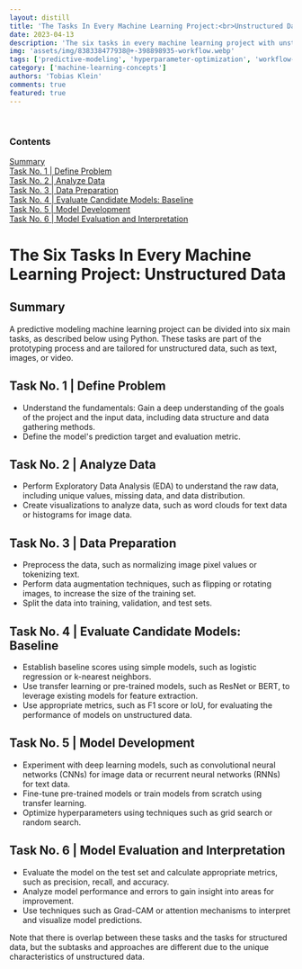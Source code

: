 ```yaml
---
layout: distill
title: 'The Tasks In Every Machine Learning Project:<br>Unstructured Data'
date: 2023-04-13
description: 'The six tasks in every machine learning project with unstructured data.'
img: 'assets/img/838338477938@+-398898935-workflow.webp'
tags: ['predictive-modeling', 'hyperparameter-optimization', 'workflow-outline', 'unstructured-data', 'feature-engineering']
category: ['machine-learning-concepts']
authors: 'Tobias Klein'
comments: true
featured: true
---
```

<br>
<d-contents>
  <nav class="l-text figcaption">
  <h3>Contents</h3>
    <div class="no-math"><a href="#summary">Summary</a></div>
    <div class="no-math"><a href="#task-no-1-define-problem">Task No. 1 | Define Problem</a></div>
    <div class="no-math"><a href="#task-no-2-analyze-data">Task No. 2 | Analyze Data</a></div>
    <div class="no-math"><a href="#task-no-3-data-preparation">Task No. 3 | Data Preparation</a></div>
    <div class="no-math"><a href="#task-no-4-evaluate-candidate-models-baseline">Task No. 4 | Evaluate Candidate Models: Baseline</a></div>
    <div class="no-math"><a href="#task-no-5-model-development">Task No. 5 | Model Development</a></div>
    <div class="no-math"><a href="#task-no-6-model-evaluation-and-interpretation">Task No. 6 | Model Evaluation and Interpretation</a></div>
  </nav>
</d-contents>

# The Six Tasks In Every Machine Learning Project: Unstructured Data

## Summary

A predictive modeling machine learning project can be divided into six main tasks, as described below using Python. These tasks are part of the prototyping process and are tailored for unstructured data, such as text, images, or video.

## Task No. 1 | Define Problem

- Understand the fundamentals: Gain a deep understanding of the goals of the project and the input data, including data structure and data gathering methods.
- Define the model's prediction target and evaluation metric.

## Task No. 2 | Analyze Data

- Perform Exploratory Data Analysis (EDA) to understand the raw data, including unique values, missing data, and data distribution.
- Create visualizations to analyze data, such as word clouds for text data or histograms for image data.

## Task No. 3 | Data Preparation

- Preprocess the data, such as normalizing image pixel values or tokenizing text.
- Perform data augmentation techniques, such as flipping or rotating images, to increase the size of the training set.
- Split the data into training, validation, and test sets.

## Task No. 4 | Evaluate Candidate Models: Baseline

- Establish baseline scores using simple models, such as logistic regression or k-nearest neighbors.
- Use transfer learning or pre-trained models, such as ResNet or BERT, to leverage existing models for feature extraction.
- Use appropriate metrics, such as F1 score or IoU, for evaluating the performance of models on unstructured data.

## Task No. 5 | Model Development

- Experiment with deep learning models, such as convolutional neural networks (CNNs) for image data or recurrent neural networks (RNNs) for text data.
- Fine-tune pre-trained models or train models from scratch using transfer learning.
- Optimize hyperparameters using techniques such as grid search or random search.

## Task No. 6 | Model Evaluation and Interpretation

- Evaluate the model on the test set and calculate appropriate metrics, such as precision, recall, and accuracy.
- Analyze model performance and errors to gain insight into areas for improvement.
- Use techniques such as Grad-CAM or attention mechanisms to interpret and visualize model predictions.

Note that there is overlap between these tasks and the tasks for structured data, but the subtasks and approaches are different due to the unique characteristics of unstructured data.
<br><br><br><br><br>
